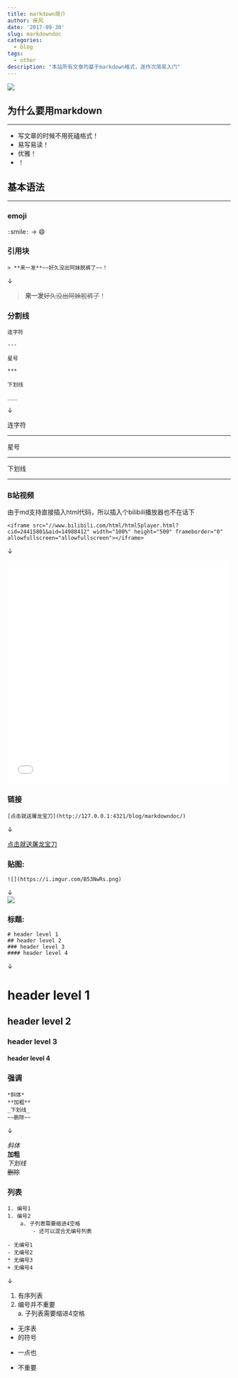 ```yaml
---
title: markdown简介
author: 疾风
date: '2017-09-30'
slug: markdowndoc
categories:
  - blog
tags:
  - other
description: "本站所有文章均基于markdown格式，遂作次简易入门"
---
```


![](https://i.imgur.com/Ce0lBtF.png)

## 为什么要用markdown

***

- 写文章的时候不用死磕格式！  
- 易写易读！  
- 优雅！  
- ！  

## 基本语法

***

### emoji
`:`smile`:` → :smile:

### 引用块

```
> **来一发**~~好久没出阿妹脱裤了~~！
```

↓

> **来一发**~~好久没出阿妹脱裤了~~！

### 分割线

```
连字符

---

星号

***

下划线

___

```

↓

连字符

---

星号

***

下划线

___


### B站视频

由于md支持直接插入html代码，所以插入个bilibili播放器也不在话下

```
<iframe src="//www.bilibili.com/html/html5player.html?cid=24415801&aid=14988412" width="100%" height="500" frameborder="0" allowfullscreen="allowfullscreen"></iframe>
```

↓

<iframe src="//www.bilibili.com/html/html5player.html?cid=24415801&aid=14988412" width="100%" height="500" frameborder="0" allowfullscreen="allowfullscreen"></iframe>

### 链接

```
[点击就送屠龙宝刀](http://127.0.0.1:4321/blog/markdowndoc/)
```

↓

[点击就送屠龙宝刀](http://127.0.0.1:4321/blog/markdowndoc/)


### 贴图:

```
![](https://i.imgur.com/B53NwRs.png)
```
↓  
![](https://i.imgur.com/B53NwRs.png)

### 标题:  

```
# header level 1  
## header level 2  
### header level 3  
#### header level 4  
```

↓  

# header level 1 
## header level 2
### header level 3
#### header level 4

### 强调

```
*斜体*
**加粗**
_下划线_
~~删除~~
```

↓

*斜体*  
**加粗**  
_下划线_  
~~删除~~  

### 列表

```
1. 编号1
1. 编号2  
    a. 子列表需要缩进4空格  
        - 还可以混合无编号列表  

- 无编号1
- 无编号2
* 无编号3
+ 无编号4
```

↓

1. 有序列表   
1. 编号并不重要  
    a. 子列表需要缩进4空格  

- 无序表
- 的符号
* 一点也
+ 不重要





